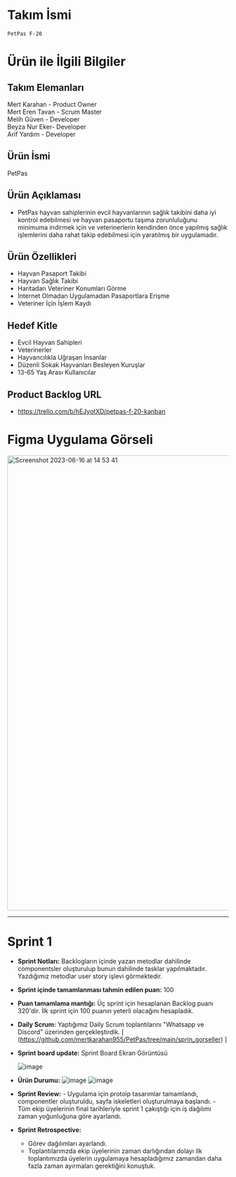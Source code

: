 # Takım İsmi

    PetPas F-20
  
  
# Ürün ile İlgili Bilgiler
 ## Takım Elemanları
  Mert Karahan - Product Owner  
  Mert Eren Tavan - Scrum Master   
  Melih Güven - Developer  
  Beyza Nur Eker- Developer  
  Arif Yardım - Developer

 ## Ürün İsmi
  
  PetPas 
  
 ## Ürün Açıklaması

- PetPas hayvan sahiplerinin evcil hayvanlarının sağlık takibini daha iyi kontrol edebilmesi ve hayvan pasaportu taşıma zorunluluğunu minimuma indirmek için ve veterinerlerin kendinden önce yapılmış sağlık işlemlerini daha rahat takip edebilmesi için yaratılmış bir uygulamadır.

## Ürün Özellikleri

- Hayvan Pasaport Takibi
- Hayvan Sağlık Takibi
- Haritadan Veteriner Konumları Görme
- İnternet Olmadan Uygulamadan Pasaportlara Erişme
- Veteriner İçin İşlem Kaydı

## Hedef Kitle
- Evcil Hayvan Sahipleri
- Veterinerler
- Hayvancılıkla Uğraşan İnsanlar
- Düzenli Sokak Hayvanları Besleyen Kuruşlar
- 13-65 Yaş Arası Kullanıcılar

## Product Backlog URL

- https://trello.com/b/hEJyotXD/petpas-f-20-kanban

# Figma Uygulama Görseli

 <img width="1036" alt="Screenshot 2023-06-16 at 14 53 41" src="https://cdn.discordapp.com/attachments/1114283698142060628/1120093539477508107/image.png">

--------------------------------------------------------------------------------------------------------------------

# Sprint 1

- **Sprint Notları:** Backlogların içinde yazan metodlar dahilinde componentsler oluşturulup bunun dahilinde tasklar yapılmaktadır. Yazdığımız metodlar user story işlevi görmektedir.

- **Sprint içinde tamamlanması tahmin edilen puan:** 100

- **Puan tamamlama mantığı:** Üç sprint için hesaplanan Backlog puanı 320'dir. İlk sprint için 100 puanın yeterli olacağını hesapladık.

- **Daily Scrum:** Yaptığımız Daily Scrum toplantılarını "Whatsapp ve Discord" üzerinden gerçekleştirdik.
    [
  (https://github.com/mertkarahan955/PetPas/tree/main/sprin_gorseller)
]


- **Sprint board update:**
   Sprint Board Ekran Görüntüsü

   ![image](https://cdn.discordapp.com/attachments/1114283698142060628/1120093917065515098/image.png)


- **Ürün Durumu:**
![image](https://github.com/mertkarahan955/PetPas/blob/38ac29ef8507d10fd6fe1c231f08ea045b29e02f/sprin_gorseller/Simulator%20Screenshot%20-%20iPhone%2014%20Pro%20Max%20-%202023-06-18%20at%2022.15.06.png)
![image](https://github.com/mertkarahan955/PetPas/blob/28dc4e6956630689aee2d23ba2c2387799d0a29f/sprin_gorseller/Screenshot_20230618_222211.png)

- **Sprint Review:**
      - Uygulama için protoip tasarımlar tamamlandı, componentler oluşturuldu, sayfa iskeletleri oluşturulmaya başlandı.
      - Tüm ekip üyelerinin final tarihleriyle sprint 1 çakıştığı için iş dağılımı zaman yoğunluğuna göre ayarlandı.

- **Sprint Retrospective:**
  - Görev dağılımları ayarlandı.
  - Toplantılarımzda ekip üyelerinin zaman darlığından dolayı ilk toplantımızda üyelerin uygulamaya hesapladığımız zamandan daha fazla zaman ayırmaları gerektiğini konuştuk.

  






  
